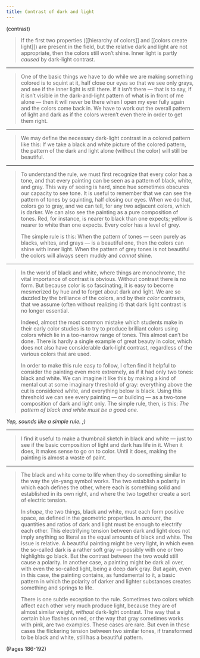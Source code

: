 ```yaml
---
title: Contrast of dark and light
---
```


(contrast)

> If the first two properties ([[hierarchy of colors]] and [[colors create light]]) are present in the field, but the relative dark and light are not appropriate, then the colors still won’t shine. Inner light is partly *caused* by dark-light contrast.

---

> One of the basic things we have to do while we are making something colored is to squint at it, half close our eyes so that we see only grays, and see if the inner light is still there. If it isn’t there — that is to say, if it isn’t visible in the dark-and-light pattern of what is in front of me alone — then it will never be there when I open my eyer fully again and the colors come back in. We have to work out the overall pattern of light and dark as if the colors weren’t even there in order to get them right.

---

> We may define the necessary dark-light contrast in a colored pattern like this: If we take a black and white picture of the colored pattern, the pattern of the dark and light alone (without the color) will still be beautiful.

---

> To understand the rule, we must first recognize that every color has a tone, and that every painting can be seen as a pattern of black, white, and gray. This way of seeing is hard, since hue sometimes obscures our capacity to see tone. It is useful to remember that we can see the pattern of tones by squinting, half closing our eyes. When we do that, colors go to gray, and we can tell, for any two adjacent colors, which is darker. We can also see the painting as a pure composition of tones. Red, for instance, is nearer to black than one expects; yellow is nearer to white than one expects. Every color has a level of grey.
> 
> The simple rule is this: When the pattern of tones — seen purely as blacks, whites, and grays — is a beautiful one, then the colors can shine with inner light. When the pattern of grey tones is not beautiful the colors will always seem muddy and *cannot* shine.

---

> In the world of black and white, where things are monochrome, the vital importance of contrast is obvious. Without contrast there is no form. But because color is so fascinating, it is easy to become mesmerized by hue and to forget about dark and light. We are so dazzled by the brilliance of the colors, and by their *color* contrasts, that we assume (often without realizing it) that dark light contrast is no longer essential.
> 
> Indeed, almost the most common mistake which students make in their early color studies is to try to produce brilliant colors using colors which lie in a too-narrow range of tones. This almost can’t be done. There is hardly a single example of great beauty in color, which does not also have considerable dark-light contrast, regardless of the various colors that are used.
> 
> In order to make this rule easy to follow, I often find it helpful to consider the painting even more extremely, as if it had only two tones: black and white. We can imagine it like this by making a kind of mental cut at some imaginary threshold of gray: everything above the cut is considered white, and everything below is black. Using this threshold we can see every painting — or building — as a two-tone composition of dark and light only. The simple rule, then, is this: *The pattern of black and white must be a good one.*

*Yep, sounds like a simple rule. ;)*

---

> I find it useful to make a thumbnail sketch in black and white — just to see if the basic composition of light and dark has life in it. When it does, it makes sense to go on to color. Until it does, making the painting is almost a waste of paint.

---

> The black and white come to life when they do something similar to the way the yin-yang symbol works. The two establish a polarity in which each defines the other, where each is something solid and established in its own right, and where the two together create a sort of electric tension.
> 
> In *shape*, the two things, black and white, must each form positive space, as defined in the geometric properties. In *amount*, the quantities and ratios of dark and light must be enough to electrify each other. This electrifying tension between dark and light does not imply anything so literal as the equal amounts of black and white. The issue is relative. A beautiful painting might be very light, in which even the so-called dark is a rather soft gray — possibly with one or two highlights go black. But the contrast between the two would still cause a polarity. In another case, a painting might be dark all over, with even the so-called light, being a deep dark gray. But again, even in this case, the painting contains, as fundamental to it, a basic pattern in which the polarity of darker and lighter substances creates something and springs to life.
> 
> There is one subtle exception to the rule. Sometimes two colors which affect each other very much produce light, because they are of almost similar weight, *without* dark-light contrast. The way that a certain blue flashes on red, or the way that gray sometimes works with pink, are two examples. These cases are rare. But even in these cases the flickering tension between two similar tones, if transformed to be black and white, still has a beautiful pattern.

(Pages 186-192)